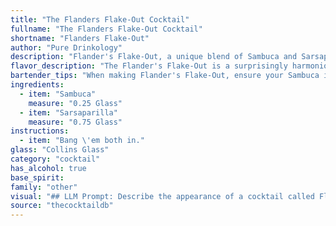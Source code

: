 ```yaml
---
title: "The Flanders Flake-Out Cocktail"
fullname: "The Flanders Flake-Out Cocktail"
shortname: "Flanders Flake-Out"
author: "Pure Drinkology"
description: "Flander's Flake-Out, a unique blend of Sambuca and Sarsaparilla, belongs to the liqueur-based cocktail family. Its origin likely stems from the 19th century, a time when sarsaparilla was a popular American soda and Sambuca was gaining traction in Europe. "
flavor_description: "The Flander's Flake-Out is a surprisingly harmonious blend of sweetness and spice. The Sambuca's licorice and anise notes dance with the Sarsaparilla's root beer-like sweetness, creating a complex flavor profile that is both refreshing and intriguing. The finish is long and lingering, leaving you wanting more. "
bartender_tips: "When making Flander's Flake-Out, ensure your Sambuca is chilled, but not frozen. This will allow for easier mixing and prevent dilution. Use a high-quality Sarsaparilla for a richer, more complex flavor.  Chill the glass beforehand for an extra touch of refreshment.  Stir gently to avoid over-dilution and preserve the Sambuca's delicate aroma. Garnish with a star anise for a visual and aromatic flourish. "
ingredients:
  - item: "Sambuca"
    measure: "0.25 Glass"
  - item: "Sarsaparilla"
    measure: "0.75 Glass"
instructions:
  - item: "Bang \'em both in."
glass: "Collins Glass"
category: "cocktail"
has_alcohol: true
base_spirit:
family: "other"
visual: "## LLM Prompt: Describe the appearance of a cocktail called Flander's Flake-Out**Context:**This cocktail is made with Sambuca and Sarsaparilla. **Prompt:**Imagine a cocktail glass filled with a deep, alluring shade of licorice black. The liquid shimmers slightly, revealing a subtle, almost ethereal, blue hue when held to the light. Tiny bubbles rise from the depths, like whispers of the anise-infused spirit.  Atop this captivating base sits a layer of sarsaparilla, its amber color like a sunset over a forgotten woodland. The two layers are distinct yet beautifully intertwined, creating a mesmerizing visual experience. **Additional Details:*** Consider mentioning any garnishes used. * Describe the texture of the drink - is it smooth and creamy, or slightly viscous? * If there are any other visual details, such as ice or condensation on the glass, include them. "
source: "thecocktaildb"
---
```


